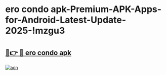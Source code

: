 # ero condo apk-Premium-APK-Apps-for-Android-Latest-Update-2025-!mzgu3

# <h2><a href="https://googleone.com">🔗👉 🔴 ero condo apk</a></h2>

[![acn](https://github.com/user-attachments/assets/0f9c940e-d8b0-45ae-aac7-cd30a18b3e1c)](https://googleone.com)

